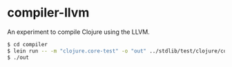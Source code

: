 # compiler-llvm

An experiment to compile Clojure using the LLVM.

```bash
$ cd compiler
$ lein run -- -m "clojure.core-test" -o "out" ../stdlib/test/clojure/core_test.clj
$ ./out
```
